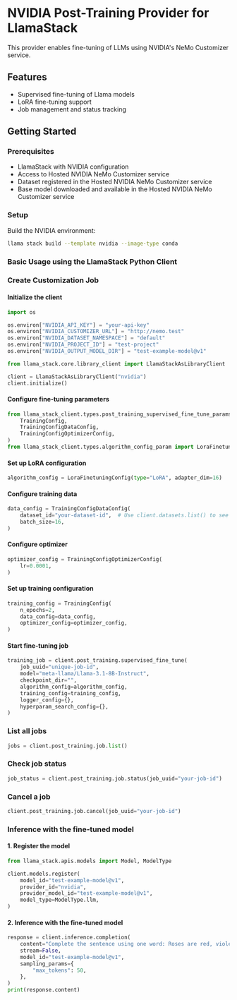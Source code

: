 # NVIDIA Post-Training Provider for LlamaStack

This provider enables fine-tuning of LLMs using NVIDIA's NeMo Customizer service.

## Features

- Supervised fine-tuning of Llama models
- LoRA fine-tuning support
- Job management and status tracking

## Getting Started

### Prerequisites

- LlamaStack with NVIDIA configuration
- Access to Hosted NVIDIA NeMo Customizer service
- Dataset registered in the Hosted NVIDIA NeMo Customizer service
- Base model downloaded and available in the Hosted NVIDIA NeMo Customizer service

### Setup

Build the NVIDIA environment:

```bash
llama stack build --template nvidia --image-type conda
```

### Basic Usage using the LlamaStack Python Client

### Create Customization Job

#### Initialize the client

```python
import os

os.environ["NVIDIA_API_KEY"] = "your-api-key"
os.environ["NVIDIA_CUSTOMIZER_URL"] = "http://nemo.test"
os.environ["NVIDIA_DATASET_NAMESPACE"] = "default"
os.environ["NVIDIA_PROJECT_ID"] = "test-project"
os.environ["NVIDIA_OUTPUT_MODEL_DIR"] = "test-example-model@v1"

from llama_stack.core.library_client import LlamaStackAsLibraryClient

client = LlamaStackAsLibraryClient("nvidia")
client.initialize()
```

#### Configure fine-tuning parameters

```python
from llama_stack_client.types.post_training_supervised_fine_tune_params import (
    TrainingConfig,
    TrainingConfigDataConfig,
    TrainingConfigOptimizerConfig,
)
from llama_stack_client.types.algorithm_config_param import LoraFinetuningConfig
```

#### Set up LoRA configuration

```python
algorithm_config = LoraFinetuningConfig(type="LoRA", adapter_dim=16)
```

#### Configure training data

```python
data_config = TrainingConfigDataConfig(
    dataset_id="your-dataset-id",  # Use client.datasets.list() to see available datasets
    batch_size=16,
)
```

#### Configure optimizer

```python
optimizer_config = TrainingConfigOptimizerConfig(
    lr=0.0001,
)
```

#### Set up training configuration

```python
training_config = TrainingConfig(
    n_epochs=2,
    data_config=data_config,
    optimizer_config=optimizer_config,
)
```

#### Start fine-tuning job

```python
training_job = client.post_training.supervised_fine_tune(
    job_uuid="unique-job-id",
    model="meta-llama/Llama-3.1-8B-Instruct",
    checkpoint_dir="",
    algorithm_config=algorithm_config,
    training_config=training_config,
    logger_config={},
    hyperparam_search_config={},
)
```

### List all jobs

```python
jobs = client.post_training.job.list()
```

###  Check job status

```python
job_status = client.post_training.job.status(job_uuid="your-job-id")
```

### Cancel a job

```python
client.post_training.job.cancel(job_uuid="your-job-id")
```

### Inference with the fine-tuned model

#### 1. Register the model

```python
from llama_stack.apis.models import Model, ModelType

client.models.register(
    model_id="test-example-model@v1",
    provider_id="nvidia",
    provider_model_id="test-example-model@v1",
    model_type=ModelType.llm,
)
```

#### 2. Inference with the fine-tuned model

```python
response = client.inference.completion(
    content="Complete the sentence using one word: Roses are red, violets are ",
    stream=False,
    model_id="test-example-model@v1",
    sampling_params={
        "max_tokens": 50,
    },
)
print(response.content)
```
